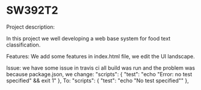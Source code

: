 # SW392T2
Project description:

In this project we well developing a web base system for food text classification.

Features: We add some features in index.html file, we edit the UI landscape.

Issue: we have some issue in travis ci all build was run and the problem was because package.json, we change: "scripts": { "test": "echo "Error: no test specified" && exit 1" },
To: "scripts": { "test": "echo "No test specified"" },

